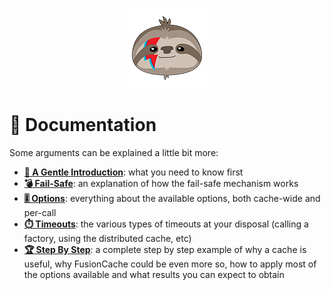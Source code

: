 ﻿<div style="text-align:center;">

![FusionCache logo](logo-128x128.png)

</div>

# :book: Documentation

Some arguments can be explained a little bit more:

- [**:unicorn: A Gentle Introduction**](AGentleIntroduction.md): what you need to know first
- [**:bomb: Fail-Safe**](FailSafe.md): an explanation of how the fail-safe mechanism works
- [**:level_slider: Options**](Options.md): everything about the available options, both cache-wide and per-call
- [**:stopwatch: Timeouts**](Timeouts.md): the various types of timeouts at your disposal (calling a factory, using the distributed cache, etc)
- [**:trophy: Step By Step**](StepByStep.md): a complete step by step example of why a cache is useful, why FusionCache could be even more so, how to apply most of the options available and what results you can expect to obtain
